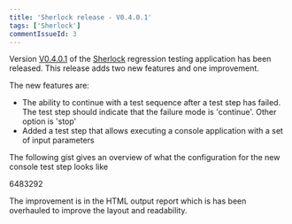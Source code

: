 ```yaml
---
title: 'Sherlock release - V0.4.0.1'
tags: ['Sherlock']
commentIssueId: 3
---
```


Version [V0.4.0.1](https://github.com/pvandervelde/Sherlock/releases/tag/v0.4.0.1) of the [Sherlock](/projects/sherlock.html) regression testing application has been released. This release adds two new features and one improvement.

The new features are:

* The ability to continue with a test sequence after a test step has failed. The test step should indicate that the failure mode is 'continue'. Other option is 'stop'
* Added a test step that allows executing a console application with a set of input parameters

The following gist gives an overview of what the configuration for the new console test step looks like
 
<gist>6483292</gist>

The improvement is in the HTML output report which is has been overhauled to improve the layout and readability.